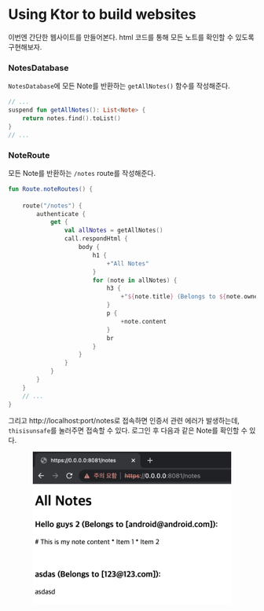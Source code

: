 # Using Ktor to build websites

이번엔 간단한 웹사이트를 만들어본다. html 코드를 통해 모든 노트를 확인할 수 있도록 구현해보자.

### NotesDatabase

`NotesDatabase`에 모든 Note를 반환하는 `getAllNotes()` 함수를 작성해준다.

```kotlin
// ...
suspend fun getAllNotes(): List<Note> {
    return notes.find().toList()
}
// ...
```

### NoteRoute

모든 Note를 반환하는 `/notes` route를 작성해준다.

```kotlin
fun Route.noteRoutes() {

    route("/notes") {
        authenticate {
            get {
                val allNotes = getAllNotes()
                call.respondHtml {
                    body {
                        h1 {
                            +"All Notes"
                        }
                        for (note in allNotes) {
                            h3 {
                                +"${note.title} (Belongs to ${note.owners}):"
                            }
                            p {
                                +note.content
                            }
                            br
                        }
                    }
                }
            }
        }
    }
    // ...
}
```

그리고 http://localhost:port/notes로 접속하면 인증서 관련 에러가 발생하는데, `thisisunsafe`를 눌러주면 접속할 수 있다. 로그인 후 다음과 같은 Note를 확인할 수 있다.

<div align="center">
<img src="img/html.png" width="80%">
</div>